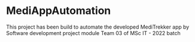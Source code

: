# MediAppAutomation
This project has been build to automate the developed MediTrekker app by Software development project module Team 03 of MSc IT - 2022 batch
